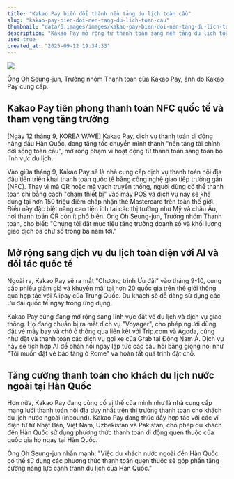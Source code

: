 ```yaml
---
title: "Kakao Pay biến đổi thành nền tảng du lịch toàn cầu"
slug: "kakao-pay-bien-doi-nen-tang-du-lich-toan-cau"
thumbnail: "data/6.images/images/kakao-pay-bien-doi-nen-tang-du-lich-toan-cau.webp"
description: "Kakao Pay mở rộng từ thanh toán sang nền tảng du lịch toàn cầu, ra mắt thanh toán NFC quốc tế, đặt vé máy bay, khách sạn, Grab và hỗ trợ khách du lịch nước ngoài, bao gồm cả từ Việt Nam."
use: true
created_at: "2025-09-12 19:34:33"
---
```


![](/images/20250912-03597920-clc_korea-000-1-view.webp)

Ông Oh Seung-jun, Trưởng nhóm Thanh toán của Kakao Pay, ảnh do Kakao Pay cung cấp.

## Kakao Pay tiên phong thanh toán NFC quốc tế và tham vọng tăng trưởng

[Ngày 12 tháng 9, KOREA WAVE] Kakao Pay, dịch vụ thanh toán di động hàng đầu Hàn Quốc, đang tăng tốc chuyển mình thành "nền tảng tài chính đời sống toàn cầu", mở rộng phạm vi hoạt động từ thanh toán sang toàn bộ lĩnh vực du lịch.

Vào giữa tháng 9, Kakao Pay sẽ là nhà cung cấp dịch vụ thanh toán nội địa đầu tiên triển khai thanh toán quốc tế bằng công nghệ giao tiếp trường gần (NFC). Thay vì mã QR hoặc mã vạch truyền thống, người dùng có thể thanh toán chỉ bằng cách "chạm thiết bị" vào máy POS và dịch vụ này sẽ khả dụng tại hơn 150 triệu điểm chấp nhận thẻ Mastercard trên toàn thế giới. Điều này đặc biệt nâng cao tiện ích tại các thị trường như Mỹ và châu Âu, nơi thanh toán QR còn ít phổ biến. Ông Oh Seung-jun, Trưởng nhóm Thanh toán, cho biết: "Chúng tôi đặt mục tiêu tăng trưởng doanh số và khối lượng giao dịch ba chữ số trong ba năm tới."

## Mở rộng sang dịch vụ du lịch toàn diện với AI và đối tác quốc tế

Ngoài ra, Kakao Pay sẽ ra mắt "Chương trình Ưu đãi" vào tháng 9-10, cung cấp phiếu giảm giá và khuyến mãi tại hơn 20 quốc gia trên thế giới thông qua hợp tác với Alipay của Trung Quốc. Du khách sẽ dễ dàng sử dụng các ưu đãi quốc tế ngay trong ứng dụng.

Kakao Pay cũng đang mở rộng sang lĩnh vực đặt vé du lịch và dịch vụ giao thông. Họ đang chuẩn bị ra mắt dịch vụ "Voyager", cho phép người dùng đặt vé máy bay và chỗ ở thông qua liên kết với Trip.com và Agoda, cũng như đặt và thanh toán các dịch vụ gọi xe của Grab tại Đông Nam Á. Dịch vụ này sẽ tích hợp AI để phản hồi ngay lập tức các câu hỏi bằng giọng nói như "Tôi muốn đặt vé bảo tàng ở Rome" và hoàn tất quá trình đặt chỗ.

## Tăng cường thanh toán cho khách du lịch nước ngoài tại Hàn Quốc

Hơn nữa, Kakao Pay đang củng cố vị thế của mình như là nhà cung cấp mạng lưới thanh toán nội địa duy nhất trên thị trường thanh toán cho khách du lịch nước ngoài (inbound). Kakao Pay đang thúc đẩy hợp tác với các ví điện tử từ Nhật Bản, Việt Nam, Uzbekistan và Pakistan, cho phép du khách đến Hàn Quốc sử dụng phương thức thanh toán di động quen thuộc của quốc gia họ ngay tại Hàn Quốc.

Ông Oh Seung-jun nhấn mạnh: "Việc du khách nước ngoài đến Hàn Quốc có thể sử dụng các phương thức thanh toán quen thuộc sẽ góp phần tăng cường năng lực cạnh tranh du lịch của Hàn Quốc."